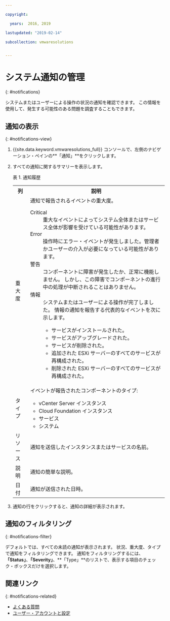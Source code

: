 ```yaml
---

copyright:

  years:  2016, 2019

lastupdated: "2019-02-14"

subcollection: vmwaresolutions


---
```


# システム通知の管理
{: #notifications}

システムまたはユーザーによる操作の状況の通知を確認できます。 この情報を使用して、発生する可能性のある問題を調査することもできます。

## 通知の表示
{: #notifications-view}

1. {{site.data.keyword.vmwaresolutions_full}} コンソールで、左側のナビゲーション・ペインの**「通知」**をクリックします。
2. すべての通知に関するサマリーを表示します。

   表 1. 通知履歴

    <table>
      <tr>
        <th>列</th>
        <th>説明</th>
      </tr>
      <tr>
        <td>重大度</td>
        <td>通知で報告されるイベントの重大度。
          <dl class="dl">
          <dt class="dt dlterm">Critical</dt>
          <dd class="dd">重大なイベントによってシステム全体またはサービス全体が影響を受けている可能性があります。</dd>
          <dt class="dt dlterm">Error</dt>
          <dd class="dd">操作時にエラー・イベントが発生しました。管理者かユーザーの介入が必要になっている可能性があります。</dd>
          <dt class="dt dlterm">警告</dt>
          <dd class="dd">コンポーネントに障害が発生したか、正常に機能しません。 しかし、この障害でコンポーネントの進行中の処理が中断されることはありません。</dd>
            <dt class="dt dlterm">情報</dt>
            <dd class="dd">システムまたはユーザーによる操作が完了しました。 情報の通知を報告する代表的なイベントを次に示します。
              <ul class="ul">
                <li class="li">サービスがインストールされた。</li>
                <li class="li">サービスがアップグレードされた。</li>
                <li class="li">サービスが削除された。</li>
                <li class="li">追加された ESXi サーバーのすべてのサービスが再構成された。</li>
                <li class="li">削除された ESXi サーバーのすべてのサービスが再構成された。</li>
              </ul>
            </dd>
          </dl>
        </td>
       </tr>
       <tr>
         <td>タイプ</td>
         <td>イベントが報告されたコンポーネントのタイプ:<ul><li>vCenter Server インスタンス</li><li>Cloud Foundation インスタンス</li><li>サービス</li><li>システム</li></ul></td>
       </tr>
       <tr>
         <td>リソース</td>
         <td>通知を送信したインスタンスまたはサービスの名前。</td>
       </tr>
       <tr>
         <td>説明</td>
         <td>通知の簡単な説明。</td>
       </tr>
       <tr>
         <td>日付</td>
         <td>通知が送信された日時。</td>
       </tr>
    </table>                                       

3. 通知の行をクリックすると、通知の詳細が表示されます。

## 通知のフィルタリング
{: #notifications-filter}

デフォルトでは、すべての未読の通知が表示されます。 状況、重大度、タイプで通知をフィルタリングできます。 通知をフィルタリングするには、**「Status」**、**「Severity」**、**「Type」**のリストで、表示する項目のチェック・ボックスだけを選択します。

## 関連リンク
{: #notifications-related}

* [よくある質問](/docs/services/vmwaresolutions/vmonic?topic=vmware-solutions-faq)
* [ユーザー・アカウントと設定](/docs/services/vmwaresolutions/vmonic?topic=vmware-solutions-useraccount)
